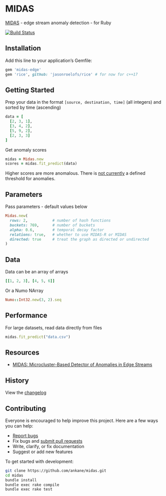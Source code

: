 # MIDAS

[MIDAS](https://github.com/bhatiasiddharth/MIDAS) - edge stream anomaly detection - for Ruby

[![Build Status](https://travis-ci.org/ankane/midas.svg?branch=master)](https://travis-ci.org/ankane/midas)

## Installation

Add this line to your application’s Gemfile:

```ruby
gem 'midas-edge'
gem 'rice', github: 'jasonroelofs/rice' # for now for c++17
```

## Getting Started

Prep your data in the format `[source, destination, time]` (all integers) and sorted by time (ascending)

```ruby
data = [
  [2, 3, 1],
  [3, 4, 2],
  [5, 9, 2],
  [2, 3, 3]
]
```

Get anomaly scores

```ruby
midas = Midas.new
scores = midas.fit_predict(data)
```

Higher scores are more anomalous. There is [not currently](https://github.com/bhatiasiddharth/MIDAS/issues/4) a defined threshold for anomalies.

## Parameters

Pass parameters - default values below

```ruby
Midas.new(
  rows: 2,           # number of hash functions
  buckets: 769,      # number of buckets
  alpha: 0.6,        # temporal decay factor
  relations: true,   # whether to use MIDAS-R or MIDAS
  directed: true     # treat the graph as directed or undirected
)
```

## Data

Data can be an array of arrays

```ruby
[[1, 2, 3], [4, 5, 6]]
```

Or a Numo NArray

```ruby
Numo::Int32.new(3, 2).seq
```

## Performance

For large datasets, read data directly from files

```ruby
midas.fit_predict("data.csv")
```

## Resources

- [MIDAS: Microcluster-Based Detector of Anomalies in Edge Streams](https://www.comp.nus.edu.sg/~sbhatia/assets/pdf/midas.pdf)

## History

View the [changelog](https://github.com/ankane/midas/blob/master/CHANGELOG.md)

## Contributing

Everyone is encouraged to help improve this project. Here are a few ways you can help:

- [Report bugs](https://github.com/ankane/midas/issues)
- Fix bugs and [submit pull requests](https://github.com/ankane/midas/pulls)
- Write, clarify, or fix documentation
- Suggest or add new features

To get started with development:

```sh
git clone https://github.com/ankane/midas.git
cd midas
bundle install
bundle exec rake compile
bundle exec rake test
```
